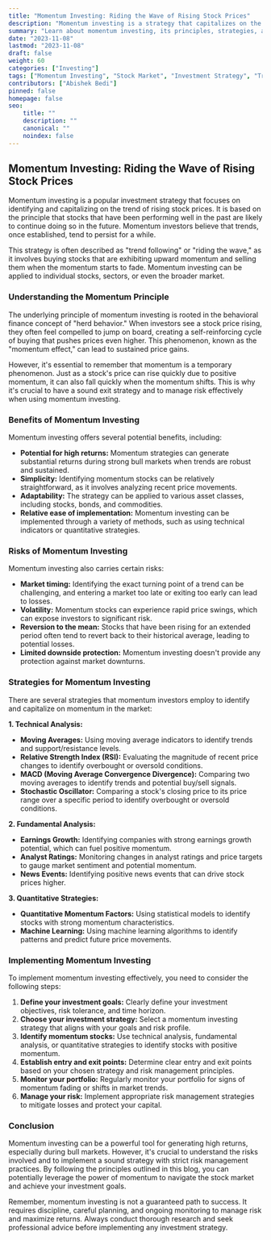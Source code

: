 ```yaml
---
title: "Momentum Investing: Riding the Wave of Rising Stock Prices"
description: "Momentum investing is a strategy that capitalizes on the trend of rising stock prices. This blog explores the concept, its benefits, risks, and practical strategies."
summary: "Learn about momentum investing, its principles, strategies, and potential benefits and risks. Discover how to ride the wave of rising stock prices with this popular investment approach."
date: "2023-11-08"
lastmod: "2023-11-08"
draft: false
weight: 60
categories: ["Investing"]
tags: ["Momentum Investing", "Stock Market", "Investment Strategy", "Trend Following"]
contributors: ["Abishek Bedi"]
pinned: false
homepage: false
seo:
    title: ""
    description: ""
    canonical: ""
    noindex: false
---
```


## Momentum Investing: Riding the Wave of Rising Stock Prices

Momentum investing is a popular investment strategy that focuses on identifying and capitalizing on the trend of rising stock prices. It is based on the principle that stocks that have been performing well in the past are likely to continue doing so in the future. Momentum investors believe that trends, once established, tend to persist for a while. 

This strategy is often described as "trend following" or "riding the wave," as it involves buying stocks that are exhibiting upward momentum and selling them when the momentum starts to fade. Momentum investing can be applied to individual stocks, sectors, or even the broader market. 

### Understanding the Momentum Principle

The underlying principle of momentum investing is rooted in the behavioral finance concept of "herd behavior." When investors see a stock price rising, they often feel compelled to jump on board, creating a self-reinforcing cycle of buying that pushes prices even higher. This phenomenon, known as the "momentum effect," can lead to sustained price gains.

However, it's essential to remember that momentum is a temporary phenomenon. Just as a stock's price can rise quickly due to positive momentum, it can also fall quickly when the momentum shifts. This is why it's crucial to have a sound exit strategy and to manage risk effectively when using momentum investing.

### Benefits of Momentum Investing

Momentum investing offers several potential benefits, including:

* **Potential for high returns:** Momentum strategies can generate substantial returns during strong bull markets when trends are robust and sustained.
* **Simplicity:** Identifying momentum stocks can be relatively straightforward, as it involves analyzing recent price movements.
* **Adaptability:** The strategy can be applied to various asset classes, including stocks, bonds, and commodities.
* **Relative ease of implementation:** Momentum investing can be implemented through a variety of methods, such as using technical indicators or quantitative strategies.

### Risks of Momentum Investing

Momentum investing also carries certain risks:

* **Market timing:** Identifying the exact turning point of a trend can be challenging, and entering a market too late or exiting too early can lead to losses.
* **Volatility:** Momentum stocks can experience rapid price swings, which can expose investors to significant risk.
* **Reversion to the mean:** Stocks that have been rising for an extended period often tend to revert back to their historical average, leading to potential losses.
* **Limited downside protection:** Momentum investing doesn't provide any protection against market downturns.

### Strategies for Momentum Investing

There are several strategies that momentum investors employ to identify and capitalize on momentum in the market:

**1. Technical Analysis:**

* **Moving Averages:** Using moving average indicators to identify trends and support/resistance levels.
* **Relative Strength Index (RSI):** Evaluating the magnitude of recent price changes to identify overbought or oversold conditions.
* **MACD (Moving Average Convergence Divergence):** Comparing two moving averages to identify trends and potential buy/sell signals.
* **Stochastic Oscillator:** Comparing a stock's closing price to its price range over a specific period to identify overbought or oversold conditions.

**2. Fundamental Analysis:**

* **Earnings Growth:** Identifying companies with strong earnings growth potential, which can fuel positive momentum.
* **Analyst Ratings:** Monitoring changes in analyst ratings and price targets to gauge market sentiment and potential momentum.
* **News Events:** Identifying positive news events that can drive stock prices higher.

**3. Quantitative Strategies:**

* **Quantitative Momentum Factors:** Using statistical models to identify stocks with strong momentum characteristics.
* **Machine Learning:** Using machine learning algorithms to identify patterns and predict future price movements.

### Implementing Momentum Investing

To implement momentum investing effectively, you need to consider the following steps:

1. **Define your investment goals:** Clearly define your investment objectives, risk tolerance, and time horizon.
2. **Choose your investment strategy:** Select a momentum investing strategy that aligns with your goals and risk profile.
3. **Identify momentum stocks:** Use technical analysis, fundamental analysis, or quantitative strategies to identify stocks with positive momentum.
4. **Establish entry and exit points:** Determine clear entry and exit points based on your chosen strategy and risk management principles.
5. **Monitor your portfolio:** Regularly monitor your portfolio for signs of momentum fading or shifts in market trends.
6. **Manage your risk:** Implement appropriate risk management strategies to mitigate losses and protect your capital.

### Conclusion

Momentum investing can be a powerful tool for generating high returns, especially during bull markets. However, it's crucial to understand the risks involved and to implement a sound strategy with strict risk management practices. By following the principles outlined in this blog, you can potentially leverage the power of momentum to navigate the stock market and achieve your investment goals.

Remember, momentum investing is not a guaranteed path to success. It requires discipline, careful planning, and ongoing monitoring to manage risk and maximize returns. Always conduct thorough research and seek professional advice before implementing any investment strategy. 
